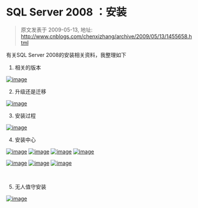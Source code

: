# SQL Server 2008 ：安装 
> 原文发表于 2009-05-13, 地址: http://www.cnblogs.com/chenxizhang/archive/2009/05/13/1455658.html 


有关SQL Server 2008的安装相关资料，我整理如下

 1. 相关的版本

 [![image](http://images.cnblogs.com/cnblogs_com/chenxizhang/WindowsLiveWriter/SQLServer2008_8E46/image_thumb.png "image")](http://images.cnblogs.com/cnblogs_com/chenxizhang/WindowsLiveWriter/SQLServer2008_8E46/image_2.png) 

 2. 升级还是迁移

 [![image](http://images.cnblogs.com/cnblogs_com/chenxizhang/WindowsLiveWriter/SQLServer2008_8E46/image_thumb_1.png "image")](http://images.cnblogs.com/cnblogs_com/chenxizhang/WindowsLiveWriter/SQLServer2008_8E46/image_4.png) 

 3. 安装过程

 [![image](http://images.cnblogs.com/cnblogs_com/chenxizhang/WindowsLiveWriter/SQLServer2008_8E46/image_thumb_9.png "image")](http://images.cnblogs.com/cnblogs_com/chenxizhang/WindowsLiveWriter/SQLServer2008_8E46/image_20.png) 

 4. 安装中心

 [![image](http://images.cnblogs.com/cnblogs_com/chenxizhang/WindowsLiveWriter/SQLServer2008_8E46/image_thumb_2.png "image")](http://images.cnblogs.com/cnblogs_com/chenxizhang/WindowsLiveWriter/SQLServer2008_8E46/image_6.png) [![image](http://images.cnblogs.com/cnblogs_com/chenxizhang/WindowsLiveWriter/SQLServer2008_8E46/image_thumb_3.png "image")](http://images.cnblogs.com/cnblogs_com/chenxizhang/WindowsLiveWriter/SQLServer2008_8E46/image_8.png) [![image](http://images.cnblogs.com/cnblogs_com/chenxizhang/WindowsLiveWriter/SQLServer2008_8E46/image_thumb_4.png "image")](http://images.cnblogs.com/cnblogs_com/chenxizhang/WindowsLiveWriter/SQLServer2008_8E46/image_10.png) [![image](http://images.cnblogs.com/cnblogs_com/chenxizhang/WindowsLiveWriter/SQLServer2008_8E46/image_thumb_5.png "image")](http://images.cnblogs.com/cnblogs_com/chenxizhang/WindowsLiveWriter/SQLServer2008_8E46/image_12.png) 

 [![image](http://images.cnblogs.com/cnblogs_com/chenxizhang/WindowsLiveWriter/SQLServer2008_8E46/image_thumb_6.png "image")](http://images.cnblogs.com/cnblogs_com/chenxizhang/WindowsLiveWriter/SQLServer2008_8E46/image_14.png) [![image](http://images.cnblogs.com/cnblogs_com/chenxizhang/WindowsLiveWriter/SQLServer2008_8E46/image_thumb_7.png "image")](http://images.cnblogs.com/cnblogs_com/chenxizhang/WindowsLiveWriter/SQLServer2008_8E46/image_16.png) [![image](http://images.cnblogs.com/cnblogs_com/chenxizhang/WindowsLiveWriter/SQLServer2008_8E46/image_thumb_8.png "image")](http://images.cnblogs.com/cnblogs_com/chenxizhang/WindowsLiveWriter/SQLServer2008_8E46/image_18.png) 

  

 5. 无人值守安装

 [![image](http://images.cnblogs.com/cnblogs_com/chenxizhang/WindowsLiveWriter/SQLServer2008_8E46/image_thumb_10.png "image")](http://images.cnblogs.com/cnblogs_com/chenxizhang/WindowsLiveWriter/SQLServer2008_8E46/image_22.png)

